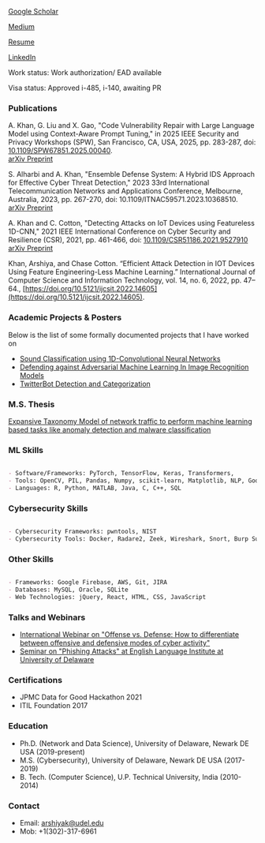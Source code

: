 [Google Scholar](https://scholar.google.com/citations?user=Jz96BT4AAAAJ)

[Medium](https://arshiyak.medium.com/)

[Resume](https://github.com/arshiyak9/arshiyak9.github.io/blob/main/Arshiya_khan_resume.pdf)

[LinkedIn](https://www.linkedin.com/in/arshiyak9)

Work status: Work authorization/ EAD available

Visa status: Approved i-485, i-140, awaiting PR


### Publications

A. Khan, G. Liu and X. Gao, "Code Vulnerability Repair with Large Language Model using Context-Aware Prompt Tuning," in 2025 IEEE Security and Privacy Workshops (SPW), San Francisco, CA, USA, 2025, pp. 283-287, doi: [10.1109/SPW67851.2025.00040](https://doi.ieeecomputersociety.org/10.1109/SPW67851.2025.00040).
<br/>
[arXiv Preprint](https://arxiv.org/pdf/2409.18395)

S. Alharbi and A. Khan, "Ensemble Defense System: A Hybrid IDS Approach for Effective Cyber Threat Detection," 2023 33rd International Telecommunication Networks and Applications Conference, Melbourne, Australia, 2023, pp. 267-270, doi: 10.1109/ITNAC59571.2023.10368510.
<br/>
[arXiv Preprint](https://arxiv.org/abs/2401.03491)

A. Khan and C. Cotton, "Detecting Attacks on IoT Devices using Featureless 1D-CNN," 2021 IEEE International Conference on Cyber Security and Resilience (CSR), 2021, pp. 461-466, doi: [10.1109/CSR51186.2021.9527910](https://ieeexplore.ieee.org/document/9527910)<br/>
[arXiv Preprint](https://arxiv.org/abs/2109.03989)

Khan, Arshiya, and Chase Cotton. “Efficient Attack Detection in IOT Devices Using Feature Engineering-Less Machine Learning.” International Journal of Computer Science and Information Technology, vol. 14, no. 6, 2022, pp. 47–64., [https://doi.org/10.5121/ijcsit.2022.14605](https://doi.org/10.5121/ijcsit.2022.14605).


### Academic Projects & Posters
Below is the list of some formally documented projects that I have worked on

- [Sound Classification using 1D-Convolutional Neural Networks](https://github.com/arshiyak9/arshiyak9.github.io/blob/main/Posters/SoundClassification.pdf)
- [Defending against Adversarial Machine Learning In Image Recognition Models](https://github.com/arshiyak9/arshiyak9.github.io/blob/main/Posters/DefenseAgainstMLAttacks.pdf)
- [TwitterBot Detection and Categorization](https://github.com/arshiyak9/arshiyak9.github.io/blob/main/Projects/%23BotAttack.pdf) 


### M.S. Thesis

[Expansive Taxonomy Model of network traffic to perform machine learning based tasks like anomaly detection and malware classification](https://www.proquest.com/docview/2308191862?pq-origsite=gscholar&fromopenview=true)


### ML Skills
```markdown

- Software/Frameworks: PyTorch, TensorFlow, Keras, Transformers, 
- Tools: OpenCV, PIL, Pandas, Numpy, scikit-learn, Matplotlib, NLP, Google Colab, Jupyter Notebook
- Languages: R, Python, MATLAB, Java, C, C++, SQL

```

### Cybersecurity Skills
```markdown

- Cybersecurity Frameworks: pwntools, NIST
- Cybersecurity Tools: Docker, Radare2, Zeek, Wireshark, Snort, Burp Suite, Metasploit

```

### Other Skills
```markdown

- Frameworks: Google Firebase, AWS, Git, JIRA
- Databases: MySQL, Oracle, SQLite
- Web Technologies: jQuery, React, HTML, CSS, JavaScript

```

### Talks and Webinars

- [International Webinar on "Offense vs. Defense: How to differentiate between offensive and defensive modes of cyber activity"](https://github.com/arshiyak9/arshiyak9.github.io/blob/main/Talks%20and%20Presentations/offenceVsDefence.pdf)
- [Seminar on "Phishing Attacks" at English Language Institute at University of Delaware](https://github.com/arshiyak9/arshiyak9.github.io/blob/main/Talks%20and%20Presentations/Phishing.pdf)


### Certifications
- JPMC Data for Good Hackathon 2021
- ITIL Foundation 2017

### Education
- Ph.D. (Network and Data Science), University of Delaware, Newark DE USA (2019-present)
- M.S. (Cybersecurity), University of Delaware, Newark DE USA (2017-2019)
- B. Tech. (Computer Science), U.P. Technical University, India (2010-2014)

### Contact
- Email: arshiyak@udel.edu
- Mob: +1(302)-317-6961
